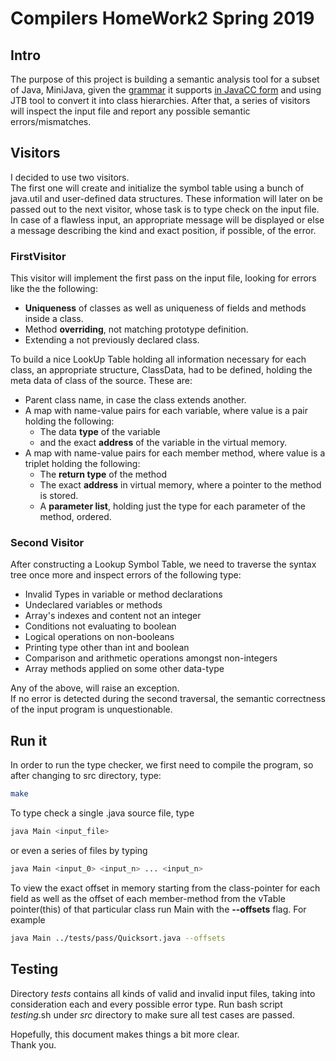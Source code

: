 # Compilers HomeWork2 Spring 2019

## Intrο

The purpose of this project is building a semantic analysis tool for a subset
of Java, MiniJava, given the [grammar](http://cgi.di.uoa.gr/~thp06/project_files/minijava-new/minijava.html) it supports [in JavaCC form](http://cgi.di.uoa.gr/~thp06/project_files/minijava-new/minijava.jj) and using JTB
tool to convert it into class hierarchies. After that, a series of visitors will
inspect the input file and report any possible semantic errors/mismatches.

## Visitors

I decided to use two visitors.  
The first one will create and initialize the symbol table
using a bunch of java.util and user-defined data structures. These information will later on be passed
out to the next visitor, whose task is to type check on the input file.
In case of a flawless input, an appropriate message will be displayed or
else a message describing the kind and exact position, if possible, of the error.

### FirstVisitor

This visitor will implement the first pass on the input file, looking for errors like the
the following:

* **Uniqueness** of classes as well as uniqueness of fields and methods inside a class.
* Method **overriding**, not matching prototype definition.
* Extending a not previously declared class.

To build a nice LookUp Table holding all information necessary for each class, an appropriate structure,
ClassData, had to be defined, holding the meta data of class of the source. These are:

* Parent class name, in case the class extends another.
* A map with name-value pairs for each variable, where value is a pair holding the following:
  * The data **type** of the variable
  * and the exact **address** of the variable in the virtual memory.
* A map with name-value pairs for each member method, where value is a triplet holding the following:
  * The **return type** of the method
  * The exact **address** in virtual memory, where a pointer to the method is stored.
  * A **parameter list**, holding just the type for each parameter of the method, ordered.

### Second Visitor

After constructing a Lookup Symbol Table, we need to traverse the syntax tree once more and
inspect errors of the following type:

* Invalid Types in variable or method declarations
* Undeclared variables or methods
* Array's indexes and content not an integer
* Conditions not evaluating to boolean
* Logical operations on non-booleans
* Printing type other than int and boolean
* Comparison and arithmetic operations amongst non-integers
* Array methods applied on some other data-type

Any of the above, will raise an exception.  
If no error is detected during the second traversal, the semantic correctness of the input program is
unquestionable.

## Run it

In order to run the type checker, we first need to compile the program,
so after changing to src directory, type:

```bash
make
```

To type check a single .java source file, type

```bash
java Main <input_file>
```

or even a series of files by typing

```bash
java Main <input_0> <input_n> ... <input_n>
```

To view the exact offset in memory starting from the class-pointer for each field as well as the offset
of each member-method from the vTable pointer(this) of that particular class
run Main with the **--offsets** flag. For example

```bash
java Main ../tests/pass/Quicksort.java --offsets
```

## Testing

Directory _tests_ contains all kinds of valid and invalid input files, taking into consideration
each and every possible error type. Run bash script _testing_.sh under _src_ directory to make sure all test cases are passed.

Hopefully, this document makes things a bit more clear.  
Thank you.
